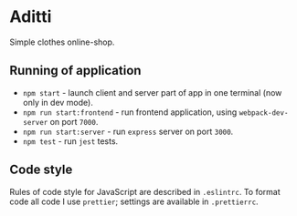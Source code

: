 # Aditti

Simple clothes online-shop.

## Running of application

-   `npm start` - launch client and server part of app in one terminal (now only in dev mode).
-   `npm run start:frontend` - run frontend application, using `webpack-dev-server` on port `7000`.
-   `npm run start:server` - run `express` server on port `3000`.
-   `npm test` - run `jest` tests.

## Code style

Rules of code style for JavaScript are described in `.eslintrc`. To format code all code I use `prettier`; settings are available in `.prettierrc`.
